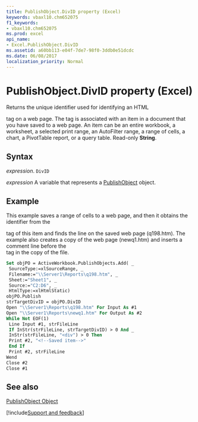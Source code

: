 ```yaml
---
title: PublishObject.DivID property (Excel)
keywords: vbaxl10.chm652075
f1_keywords:
- vbaxl10.chm652075
ms.prod: excel
api_name:
- Excel.PublishObject.DivID
ms.assetid: a60bb113-e04f-7de7-98f0-3ddb0e51dcdc
ms.date: 06/08/2017
localization_priority: Normal
---
```



# PublishObject.DivID property (Excel)

Returns the unique identifier used for identifying an HTML <DIV> tag on a web page. The tag is associated with an item in a document that you have saved to a web page. An item can be an entire workbook, a worksheet, a selected print range, an AutoFilter range, a range of cells, a chart, a PivotTable report, or a query table. Read-only  **String**.


## Syntax

_expression_. `DivID`

_expression_ A variable that represents a [PublishObject](Excel.PublishObject.md) object.


## Example

This example saves a range of cells to a web page, and then it obtains the identifier from the <DIV> tag of this item and finds the line on the saved web page (q198.htm). The example also creates a copy of the web page (newq1.htm) and inserts a comment line before the <DIV> tag in the copy of the file.


```vb
Set objPO = ActiveWorkbook.PublishObjects.Add( _ 
 SourceType:=xlSourceRange, _ 
 Filename:="\\Server1\Reports\q198.htm", _ 
 Sheet:="Sheet1", _ 
 Source:="C2:D6", _ 
 HtmlType:=xlHtmlStatic) 
objPO.Publish 
strTargetDivID = objPO.DivID 
Open "\\Server1\Reports\q198.htm" For Input As #1 
Open "\\Server1\Reports\newq1.htm" For Output As #2 
While Not EOF(1) 
 Line Input #1, strFileLine 
 If InStr(strFileLine, strTargetDivID) > 0 And _ 
 InStr(strFileLine, "<div") > 0 Then 
 Print #2, "<!--Saved item-->" 
 End If 
 Print #2, strFileLine 
Wend 
Close #2 
Close #1
```


## See also


[PublishObject Object](Excel.PublishObject.md)

[!include[Support and feedback](~/includes/feedback-boilerplate.md)]